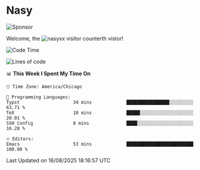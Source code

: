 # Nasy

<!--
<p align="center">
<img height="200" src="https://github-readme-stats.vercel.app/api?username=nasyxx&count_private=true&show_icons=true&theme=dracula&include_all_commits=true"/>
<img height="200" src="https://github-readme-stats.vercel.app/api/top-langs/?username=nasyxx&theme=dracula&hide=html,jupyter+notebook&count_private=true&show_icons=true"/>
</p>

  
----------------
-->

![Sponsor](https://img.shields.io/static/v1.svg?label=Sponsor&message=%E2%9D%A4&logo=GitHub&style=flat&color=pink)
 
Welcome, the ![nasyxx visitor counter](https://count.getloli.com/get/@nasyxx?theme=rule34)th vistor!
 
<!--START_SECTION:waka-->
![Code Time](http://img.shields.io/badge/Code%20Time-4%2C750%20hrs%2016%20mins-blue)

![Lines of code](https://img.shields.io/badge/From%20Hello%20World%20I%27ve%20Written-6.3%20million%20lines%20of%20code-blue)

📊 **This Week I Spent My Time On** 

```text
🕑︎ Time Zone: America/Chicago

💬 Programming Languages: 
Typst                    34 mins             ████████████████░░░░░░░░░   63.71 % 
TeX                      10 mins             █████░░░░░░░░░░░░░░░░░░░░   20.01 % 
SSH Config               8 mins              ████░░░░░░░░░░░░░░░░░░░░░   16.28 % 

🔥 Editors: 
Emacs                    53 mins             █████████████████████████   100.00 % 
```


 Last Updated on 16/08/2025 18:16:57 UTC
<!--END_SECTION:waka-->

<!-- ![visitors](https://visitor-badge.laobi.icu/badge?page_id=nasyxx.nasyxx) -->
